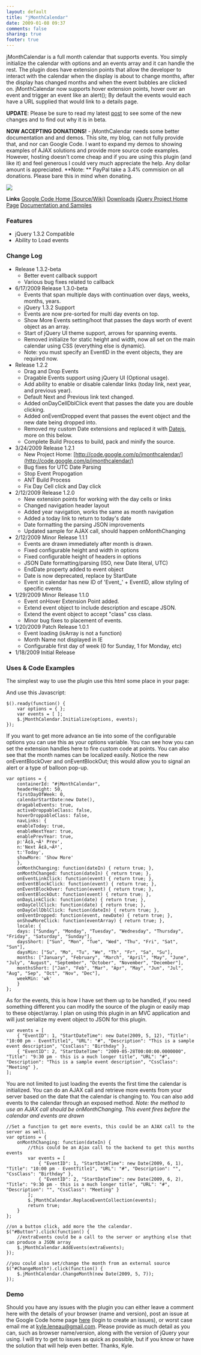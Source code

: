 ```yaml
---
layout: default
title: "jMonthCalendar"
date: 2009-01-08 09:37
comments: false
sharing: true
footer: true
---
```


jMonthCalendar is a full month calendar that supports events. You simply initialize the calendar with options and an events array and it can handle the rest. The plugin does have extension points that allow the developer to interact with the calendar when the display is about to change months, after the display has changed months and when the event bubbles are clicked on. jMonthCalendar now supports hover extension points, hover over an event and trigger an event like an alert(); By default the events would each have a URL supplied that would link to a details page.

**UPDATE**:  Please be sure to read my latest [post](/2009/08/09/jmonthcalendar-132-beta-release/) to see some of the new changes and to find out why it is in beta.

**NOW ACCEPTING DONATIONS!** - jMonthCalendar needs some better documentation and and demos. This site, my blog, can not fully provide that, and nor can Google Code. I want to expand my demos to showing examples of AJAX solutions and provide more source code examples. However, hosting doesn't come cheap and if you are using this plugin (and like it) and feel generous I could very much appreciate the help. Any dollar amount is appreciated. **Note: ** PayPal take a 3.4% commision on all donations. Please bare this in mind when donating.

![](https://www.paypal.com/en_US/i/scr/pixel.gif)

**Links**
[Google Code Home (Source/Wiki)](http://code.google.com/p/jmonthcalendar/)
[Downloads](http://code.google.com/p/jmonthcalendar/downloads/list)
[jQuery Project Home Page](http://plugins.jquery.com/project/jMonthCalendar)
[Documentation and Samples](/2009/08/09/jmonthcalendar-options-events-methods-documentation/)

### Features
  * jQuery 1.3.2 Compatible
  * Ability to Load events

### Change Log

  * Release 1.3.2-beta
    * Better event callback support
    * Various bug fixes related to callback
  * 6/17/2009 Release 1.3.0-beta
    * Events that span multiple days with continuation over days, weeks, months, years.
    * jQuery 1.3.2 Support
    * Events are now pre-sorted for multi day events on top.
    * Show More Events setting/hoot that passes the days worth of event object as an array.
    * Start of jQuery UI theme support, arrows for spanning events.
    * Removed initialize for static height and width, now all set on the main calendar using CSS (everything else is dynamic).
    * Note: you must specify an EventID in the event objects, they are required now.
  * Release 1.2.2
    * Drag and Drop Events
    * Dragable Events support using jQuery UI (Optional usage).
    * Add ability to enable or disable calendar links (today link, next year, and previous year).
    * Default Next and Previous link text changed.
    * Added onDayCellDblClick event that passes the date you are double clicking.
    * Added onEventDropped event that passes the event object and the new date being dropped into.
    * Removed my custom Date extensions and replaced it with [Datejs](http://www.datejs.com/), more on this below.
    * Complete Build Process to build, pack and minify the source.
  * 3/24/2009 Release 1.2.1
    * New Project Home: [http://code.google.com/p/jmonthcalendar/](http://code.google.com/p/jmonthcalendar/)
    * Bug fixes for UTC Date Parsing
    * Stop Event Propogation
    * ANT Build Process
    * Fix Day Cell click and Day click
  * 2/12/2009 Release 1.2.0
    * New extension points for working with the day cells or links
    * Changed navigation header layout
    * Added year navigation, works the same as month navigation
    * Added a today link to return to today's date
    * Date formatting the parsing JSON improvements
    * Updated sample for AJAX call, should happen onMonthChanging
  * 2/12/2009 Minor Release 1.1.1
    * Events are drawn immediately after month is drawn.
    * Fixed configurable height and width in options
    * Fixed configurable height of headers in options
    * JSON Date formatting/parsing (ISO, new Date literal, UTC)
    * EndDate property added to event object
    * Date is now deprecated, replace by StartDate
    * Event in calendar has new ID of 'Event_' + EventID, allow styling of specific events
  * 1/29/2009 Minor Release 1.1.0
    * Event onHover Extension Point added.
    * Extend event object to include description and escape JSON.
    * Extend the event object to accept "class" css class.
    * Minor bug fixes to placement of events.
  * 1/20/2009 Patch Release 1.0.1
    * Event loading (isArray is not a function)
    * Month Name not displayed in IE
    * Configurable first day of week (0 for Sunday, 1 for Monday, etc)	
  * 1/18/2009 Initial Release

### Uses & Code Examples

The simplest way to use the plugin use this html some place in your page:

And use this Javascript:
    
    $().ready(function() {
        var options = { };
        var events = [ ];
        $.jMonthCalendar.Initialize(options, events);
    });

If you want to get more advance an tie into some of the configurable options you can use this as your options variable.  You can see how you can set the extension handles here to fire custom code at points.  You can also see that the month names can be localized easily. Notice the new onEventBlockOver and onEventBlockOut; this would allow you to signal an alert or a type of balloon pop-up.

    var options = {
        containerId: "#jMonthCalendar",
        headerHeight: 50,
        firstDayOfWeek: 0,
        calendarStartDate:new Date(),
        dragableEvents: true,
        activeDroppableClass: false,
        hoverDroppableClass: false,
        navLinks: {
    	enableToday: true,
    	enableNextYear: true,
    	enablePrevYear: true,
    	p:'Ã¢â‚¬Â¹ Prev',
    	n:'Next Ã¢â‚¬Âº',
    	t:'Today',
    	showMore: 'Show More'
        },
        onMonthChanging: function(dateIn) { return true; },
        onMonthChanged: function(dateIn) { return true; },
        onEventLinkClick: function(event) { return true; },
        onEventBlockClick: function(event) { return true; },
        onEventBlockOver: function(event) { return true; },
        onEventBlockOut: function(event) { return true; },
        onDayLinkClick: function(date) { return true; },
        onDayCellClick: function(date) { return true; },
        onDayCellDblClick: function(dateIn) { return true; },
        onEventDropped: function(event, newDate) { return true; },
        onShowMoreClick: function(eventArray) { return true; },
        locale: {
    	days: ["Sunday", "Monday", "Tuesday", "Wednesday", "Thursday", "Friday", "Saturday", "Sunday"],
    	daysShort: ["Sun", "Mon", "Tue", "Wed", "Thu", "Fri", "Sat", "Sun"],
    	daysMin: ["Su", "Mo", "Tu", "We", "Th", "Fr", "Sa", "Su"],
    	months: ["January", "February", "March", "April", "May", "June", "July", "August", "September", "October", "November", "December"],
    	monthsShort: ["Jan", "Feb", "Mar", "Apr", "May", "Jun", "Jul", "Aug", "Sep", "Oct", "Nov", "Dec"],
    	weekMin: 'wk'
        }
    };

As for the events, this is how I have set them up to be handled, if you need something different you can modify the source of the plugin or easily map to these object/array.  I plan on using this plugin in an MVC application and will just serialize my event object to JSON for this plugin.
    
    var events = [
        { "EventID": 1, "StartDateTime": new Date(2009, 5, 12), "Title": "10:00 pm - EventTitle1", "URL": "#", "Description": "This is a sample event description", "CssClass": "Birthday" },
        { "EventID": 2, "StartDateTime": "2009-05-28T00:00:00.0000000", "Title": "9:30 pm - this is a much longer title", "URL": "#", "Description": "This is a sample event description", "CssClass": "Meeting" },
    ];

You are not limited to just loading the events the first time the calendar is initialized.  You can do an AJAX call and retrieve more events from your server based on the date that the calendar is changing to.  You can also add events to the calendar through an exposed method. _Note: the method to use an AJAX call should be onMonthChanging. This event fires before the calendar and events are drawn_
    
    //Set a function to get more events, this could be an AJAX call to the server as well.
    var options = {
        onMonthChanging: function(dateIn) {
            //this could be an Ajax call to the backend to get this months events
            var events = [
                { "EventID": 1, "StartDateTime": new Date(2009, 6, 1), "Title": "10:00 pm - EventTitle1", "URL": "#", "Description": "", "CssClass": "Birthday" },
                { "EventID": 2, "StartDateTime": new Date(2009, 6, 2), "Title": "9:30 pm - this is a much longer title", "URL": "#", "Description": "", "CssClass": "Meeting" }
            ];
            $.jMonthCalendar.ReplaceEventCollection(events);
            return true;
        }
    };
    
    //on a button click, add more the the calendar.
    $("#Button").click(function() {
        //extraEvents could be a call to the server or anything else that can produce a JSON array
        $.jMonthCalendar.AddEvents(extraEvents);
    });
    
    //you could also set/change the month from an external source
    $("#ChangeMonth").click(function() {
        $.jMonthCalendar.ChangeMonth(new Date(2009, 5, 7));
    });

### Demo

Should you have any issues with the plugin you can either leave a comment here with the details of your browser (name and version), post an issue at the Google Code home page [here](http://code.google.com/p/jmonthcalendar/issues/list) (login to create an issues), or worst case email me at [kyle.leneau@gmail.com](mailto:kyle.leneau@gmail.com).  Please provide as much detail as you can, such as browser name/version, along with the version of jQuery your using.  I will try to get to issues as quick as possible, but if you know or have the solution that will help even better.  Thanks, Kyle.
